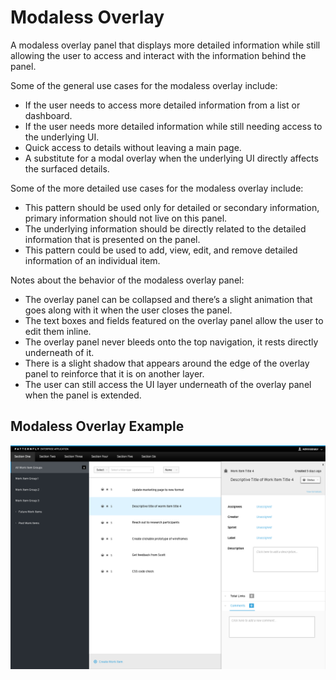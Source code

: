 # Modaless Overlay

A modaless overlay panel that displays more detailed information while still allowing the user to access and interact with the information behind the panel.

Some of the general use cases for the modaless overlay include:
- If the user needs to access more detailed information from a list or dashboard.
- If the user needs more detailed information while still needing access to the underlying UI.
- Quick access to details without leaving a main page.
- A substitute for a modal overlay when the underlying UI directly affects the surfaced details.

Some of the more detailed use cases for the modaless overlay include:
- This pattern should be used only for detailed or secondary information, primary information should not live on this panel.
- The underlying information should be directly related to the detailed information that is presented on the panel.  
- This pattern could be used to add, view, edit, and remove detailed information of an individual item.

Notes about the behavior of the modaless overlay panel:
- The overlay panel can be collapsed and there’s a slight animation that goes along with it when the user closes the panel.  
- The text boxes and fields featured on the overlay panel allow the user to edit them inline.  
- The overlay panel never bleeds onto the top navigation, it rests directly underneath of it.
- There is a slight shadow that appears around the edge of the overlay panel to reinforce that it is on another layer.
- The user can still access the UI layer underneath of the overlay panel when the panel is extended.

## Modaless Overlay Example
![Image of Modaless Overlay](img/modaless-overlay-panel.png)
